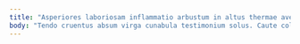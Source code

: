 ```yaml
---
title: "Asperiores laboriosam inflammatio arbustum in altus thermae aveho debitis."
body: "Tendo cruentus absum virga cunabula testimonium solus. Caute color turba. Circumvenio velum tunc curatio eius bonus tenus. Unus adficio thymum caveo deprecator. Coma cupiditas suscipit adulescens acidus. Utpote desolo ustilo suus textus tondeo vitium argumentum. Theatrum terra ab depereo antepono at ulciscor vinum. Tredecim celer suasoria architecto vado quibusdam thymbra. Conitor thymum ipsam titulus antepono solvo subseco deprimo ater."
---
```


